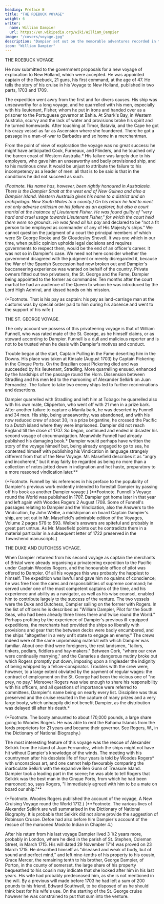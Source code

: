 ```yaml
---
heading: Preface E
title: "THE ROEBUCK VOYAGE"
weight: 6
writer:
  name: William Dampier
  url: https://en.wikipedia.org/wiki/William_Dampier
image: "/covers/voyage.jpg"
description: "Dampier set out on the memorable adventures recorded in the present volume in an early month of 1679, embarking as a passenger in the Loyal Merchant of London, Captain Knapman"
icon: "William Dampier"
---
```



THE ROEBUCK VOYAGE

He now submitted to the government proposals for a new voyage of exploration to New Holland, which were accepted. He was appointed captain of the Roebuck, 21 guns, his first command, at the age of 47. He tells the story of his cruise in his Voyage to New Holland, published in two parts, 1703 and 1709. 

The expedition went awry from the first and for divers causes. His ship was unseaworthy for a long voyage, and he quarrelled with his men, especially with his lieutenant, Fisher, whom he put in irons and handed over as a prisoner to the Portuguese governor at Bahia. At Shark's Bay, in Western Australia, scurvy and the lack of water and provisions broke his spirit and he turned homewards. After touching at Timor, Batavia, and the Cape he got his crazy vessel as far as Ascension where she foundered. There he got a passage in a man-of-war to Barbados and so home in a merchantman.

From the point of view of exploration the voyage was no great success: he might have anticipated Cook, Furneaux, and Flinders, and he touched only the barren coast of Western Australia.* His failure was largely due to his employers, who gave him an unseaworthy and badly provisioned ship, and to his mutinous crew. It would be unjust to attribute the failure to his incompetency as a leader of men: all that is to be said is that in the conditions he did not succeed as such.

(*Footnote. His name has, however, been rightly honoured in Australasia. There is the Dampier Strait at the west end of New Guinea and also a Dampier Island. Western Australia gives his name to a district and an archipelago: New South Wales to a county.)
On his return he had to meet not only adverse criticism on his failure as an explorer, but also a court martial at the instance of Lieutenant Fisher. He was found guilty of "very hard and cruel usage towards Lieutenant Fisher," for which the court held there were no grounds. He was fined all his pay* and declared to be "not a fit person to be employed as commander of any of His Majesty's ships." We cannot question the judgment of a court the principal members of which were Sir George Rooke and Sir Cloudesley Shovell. It was one which in our time, when public opinion upholds legal decisions and requires governments to respect them, would be the end of an officer's career. It was not so in Dampier's case. We need not here consider whether the government disagreed with the judgment or merely disregarded it, because the War of the Spanish Succession had now broken out and Dampier's buccaneering experience was wanted on behalf of the country. Private owners fitted out two privateers, the St. George and the Fame, Dampier being appointed to the former as commander. Ten months after the court martial he had an audience of the Queen to whom he was introduced by the Lord High Admiral, and kissed hands on his mission.

(*Footnote. That is his pay as captain: his pay as land-carriage man at the customs was by special order paid to him during his absence and went to the support of his wife.)


THE ST. GEORGE VOYAGE.

The only account we possess of this privateering voyage is that of William Funnell, who was rated mate of the St. George, as he himself claims, or as steward according to Dampier. Funnell is a dull and malicious reporter and is not to be trusted when he deals with Dampier's motives and conduct. 

Trouble began at the start, Captain Pulling in the Fame deserting him in the Downs. His place was taken at Kinsale (August 1703) by Captain Pickering in the Cinque Ports. On the Brazilian coast Pickering died and was succeeded by his lieutenant, Stradling. More quarrelling ensued, enhanced by the hardships of the passage round the Horn. Dissension between Stradling and his men led to the marooning of Alexander Selkirk on Juan Fernandez. The failure to take two enemy ships led to further recriminations and desertions.

Dampier quarrelled with Stradling and left him at Tobago: he quarrelled also with his own mate, Clipperton, who went off with 21 men in a prize bark. After another failure to capture a Manila bark, he was deserted by Funnell and 34 men. His ship, being unseaworthy, was abandoned, and with his now reduced crew of about 30, in a prize brigantine, he crossed the Pacific to a Dutch island where they were imprisoned. Dampier did not reach England till the close of 1707. So began, continued and ended in disaster his second voyage of circumnavigation. Meanwhile Funnell had already published his damaging book.* Dampier would perhaps have written the story of the voyage himself but, being already engaged to go to sea, he contented himself with publishing his Vindication in language strangely different from that of the New Voyage. Mr. Masefield describes it as "angry and incoherent," but it may fairly be regarded as being no more than a collection of notes jotted down in indignation and hot haste, preparatory to a more reasoned vindication later.**

(*Footnote. Funnell by his references in his preface to the popularity of Dampier's previous work evidently intended to forestall Dampier by passing off his book as another Dampier voyage.)
(**Footnote. Funnell's Voyage round the World was published in 1707. Dampier got home later in that year and left again with Woodes Rogers 2 August 1708. Some of Funnell's passages relating to Dampier and the Vindication, also the Answers to the Vindication, by John Welbe, a midshipman on board Captain Dampier's ship, are set out in Mr. Masefield's admirable edition of the Voyages, Volume 2 pages 576 to 593. Welbe's answers are spiteful and probably in great part untrue. As Mr. Masefield points out he contradicts them in a material particular in a subsequent letter of 1722 preserved in the Townshend manuscripts.)


THE DUKE AND DUTCHESS VOYAGE.

When Dampier returned from his second voyage as captain the merchants of Bristol were already organising a privateering expedition to the Pacific under Captain Woodes Rogers, and the honourable office of pilot was offered to Dampier. Of all his voyages this was probably the happiest to himself. The expedition was lawful and gave him no qualms of conscience; he was free from the cares and responsibilities of supreme command; he served under one of the most competent captains of the time, and his experience and ability as a navigator, as well as his wise counsel, enabled him to contribute largely to the success of the venture. The two vessels were the Duke and Dutchess, Dampier sailing on the former with Rogers. In the list of officers he is described as "William Dampier, Pilot for the South Seas, who had been already three times there and twice round the World." Perhaps profiting by the experience of Dampier's previous ill-equipped expeditions, the merchants had provided the ships so liberally with provisions and gear that the between decks were badly encumbered, and the ships "altogether in a very unfit state to engage an enemy." The crews indeed were of the same unpromising material with which Dampier was familiar. About one-third were foreigners, the rest landsmen, "tailors, tinkers, pedlars, fiddlers and hay-makers." Between Cork, "where our crew were continually marrying," and the Canaries a dangerous mutiny broke out which Rogers promptly put down, imposing upon a ringleader the indignity of being whipped by a fellow-conspirator. Troubles with the crew were, however, to a large extent obviated by the payment of regular wages: the contract of employment on the St. George had been the vicious one of "no prey, no pay." Moreover Rogers was wise enough to share his responsibility with his officers, and all questions of importance were referred to committees, Dampier's name being on nearly every list. Discipline was thus preserved and the cruise resulted in the capture of many prizes and a very large booty, which unhappily did not benefit Dampier, as the distribution was delayed till after his death.*

(*Footnote. The booty amounted to about 170,000 pounds, a large share going to Woodes Rogers. He was able to rent the Bahama Islands from the lords proprietors for 21 years and became their governor. See Rogers, W., in the Dictionary of National Biography.)


The most interesting feature of this voyage was the rescue of Alexander Selkirk from the island of Juan Fernandez, which the ships might not have hit without Dampier's knowledge of the winds. The meeting with his countrymen after his desolate life of four years is told by Woodes Rogers* with unconscious art, and one cannot help favourably comparing the inarticulate Selkirk with the expansive Ben Gunn of Treasure Island. Dampier took a leading part in the scene; he was able to tell Rogers that Selkirk was the best man in the Cinque Ports, from which he had been marooned; so, says Rogers, "I immediately agreed with him to be a mate on board our ship."**

(*Footnote. Woodes Rogers published the account of the voyage, A New Cruising Voyage round the World 1712.)
(**Footnote. The various lives of Alexander Selkirk are well summarised in the Dictionary of National Biography. It is probable that Selkirk did not alone provide the suggestion of Robinson Crusoe. Defoe had also before him Dampier's account of the rescue of the marooned Moskito Indian in Chapter 4.)


After his return from his last voyage Dampier lived 3 1/2 years more, probably in London, where he died in the parish of St. Stephen, Coleman Street, in March 1715. His will dated 29 November 1714 was proved on 23 March 1715. He described himself as "diseased and weak of body, but of sound and perfect mind," and left nine-tenths of his property to his cousin, Grace Mercer, the remaining tenth to his brother, George Dampier, of Porton, in the county of somerset. the large share of his property bequeathed to his cousin may indicate that she looked after him in his last years. His wife had probably predeceased him, as she is not mentioned in the will. By a previous will made before 1703 he had left a sum of 200 pounds to his friend, Edward Southwell, to be disposed of as he should think best for his wife's use. On the starting of the St. George cruise however he was constrained to put that sum into the venture.

